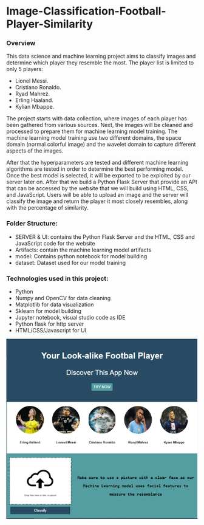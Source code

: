 # Image-Classification-Football-Player-Similarity

### Overview
This data science and machine learning project aims to classify images and determine which player they resemble the most. The player list is limited to only 5 players:
* Lionel Messi.
*	Cristiano Ronaldo. 
*	Ryad Mahrez.
*	Erling Haaland.
*	Kylian Mbappe.

The project starts with data collection, where images of each player has been gathered from various sources. Next, the images will be cleaned and processed to prepare them for machine learning model training.
The machine learning model training use two different domains, the space domain (normal colorful image) and the wavelet domain to capture different aspects of the images. 

After that the hyperparameters are tested and different machine learning algorithms are tested in order to determine the best performing model. Once the best model is selected, it will be exported to be exploited by our server later on.
After that we build a Python Flask Server that provide an API that can be accessed by the website that we will build using HTML, CSS, and JavaScript.
Users will be able to upload an image and the server will classify the image and return the player it most closely resembles, along with the percentage of similarity.

### Folder Structure:
*	SERVER & UI: contains the Python Flask Server and the HTML, CSS and JavaScript code for the website
*	Artifacts: contain the machine learning model artifacts
*	model: Contains python notebook for model building
*	dataset: Dataset used for our model training

### Technologies used in this project:
*	Python
*	Numpy and OpenCV for data cleaning
*	Matplotlib for data visualization
*	Sklearn for model building
*	Jupyter notebook, visual studio code as IDE
*	Python flask for http server
*	HTML/CSS/Javascript for UI

![screenshot](/Snapshoot.PNG)


